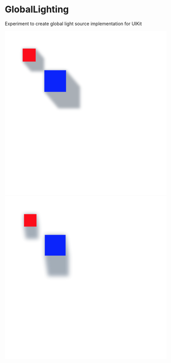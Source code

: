 # GlobalLighting
Experiment to create global light source implementation for UIKit

![alt tag](https://raw.githubusercontent.com/romainmenke/GlobalLighting/master/1.png)
![alt tag](https://raw.githubusercontent.com/romainmenke/GlobalLighting/master/2.png)
